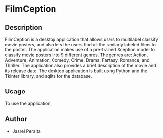 # FilmCeption

## Description

FilmCeption is a desktop application that allows users to multilabel classify movie posters, and also lets the users find all the similarly labeled films to the poster. The application makes use of a pre-trained Xception model to classify movie posters into 9 different genres. The genres are: Action, Adventure, Animation, Comedy, Crime, Drama, Fantasy, Romance, and Thriller. The application also provides a brief description of the movie and its release date. The desktop application is built using Python and the Tkinter library, and sqlite for the database.

## Usage

To use the application, 

## Author

- Jasrel Peralta
